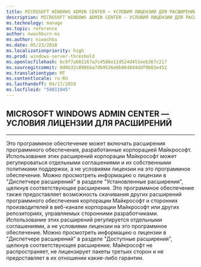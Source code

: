 ```yaml
---
title: MICROSOFT WINDOWS ADMIN CENTER — УСЛОВИЯ ЛИЦЕНЗИИ ДЛЯ РАСШИРЕНИЙ
description: MICROSOFT WINDOWS ADMIN CENTER — УСЛОВИЯ ЛИЦЕНЗИИ ДЛЯ РАСШИРЕНИЙ
ms.technology: manage
ms.topic: reference
author: nwashburn-ms
ms.author: niwashbu
ms.date: 05/23/2018
ms.localizationpriority: high
ms.prod: windows-server-threshold
ms.openlocfilehash: bc9f7a601167a7c4508e11d524d451eeb367c217
ms.sourcegitcommit: 0d0b32c8986ba7db9536e0b8648d4ddf9b03e452
ms.translationtype: MT
ms.contentlocale: ru-RU
ms.lasthandoff: 04/17/2019
ms.locfileid: "59811945"
---
```

## <a name="microsoft-windows-admin-center---license-terms-for-extensions"></a>MICROSOFT WINDOWS ADMIN CENTER — УСЛОВИЯ ЛИЦЕНЗИИ ДЛЯ РАСШИРЕНИЙ
________________________________________

Это программное обеспечение может включать расширения программного обеспечения, разработанные корпорацией Майкрософт. Использование этих расширений корпорации Майкрософт может регулироваться отдельными соглашениями и их собственными политиками поддержки, а не условиями лицензии на это программное обеспечение. Можно просмотреть информацию о лицензии в "Диспетчере расширений" в разделе "Установленные расширения", щелкнув соответствующее расширение. Это программное обеспечение также предоставляет возможность скачивания других расширений программного обеспечения корпорации Майкрософт и сторонних производителей в веб-канале корпорации Майкрософт или других репозиториях, управляемых сторонними разработчиками. Использование этих расширений регулируется отдельными соглашениями, а не условиями лицензии на это программное обеспечение. Можно просмотреть информацию о лицензии в "Диспетчере расширений" в разделе "Доступные расширения", щелкнув соответствующее расширение. Майкрософт не распространяет, не лицензирует пакеты третьих сторон и не предоставляет в их отношении какие-либо гарантии.
